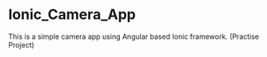 # Ionic_Camera_App
This is a simple camera app using Angular based Ionic framework. (Practise Project)
